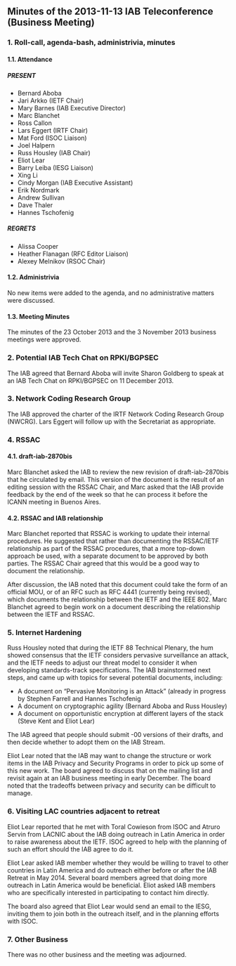
Minutes of the 2013-11-13 IAB Teleconference (Business Meeting)
---------------------------------------------------------------


### 1. Roll-call, agenda-bash, administrivia, minutes


#### 1.1. Attendance


##### PRESENT


* Bernard Aboba
* Jari Arkko (IETF Chair)
* Mary Barnes (IAB Executive Director)
* Marc Blanchet
* Ross Callon
* Lars Eggert (IRTF Chair)
* Mat Ford (ISOC Liaison)
* Joel Halpern
* Russ Housley (IAB Chair)
* Eliot Lear
* Barry Leiba (IESG Liaison)
* Xing Li
* Cindy Morgan (IAB Executive Assistant)
* Erik Nordmark
* Andrew Sullivan
* Dave Thaler
* Hannes Tschofenig


##### REGRETS


* Alissa Cooper
* Heather Flanagan (RFC Editor Liaison)
* Alexey Melnikov (RSOC Chair)


#### 1.2. Administrivia


No new items were added to the agenda, and no administrative matters were discussed.


#### 1.3. Meeting Minutes


The minutes of the 23 October 2013 and the 3 November 2013 business meetings were approved.


### 2. Potential IAB Tech Chat on RPKI/BGPSEC


The IAB agreed that Bernard Aboba will invite Sharon Goldberg to speak at an IAB Tech Chat on RPKI/BGPSEC on 11 December 2013.


### 3. Network Coding Research Group


The IAB approved the charter of the IRTF Network Coding Research Group (NWCRG). Lars Eggert will follow up with the Secretariat as appropriate.


### 4. RSSAC


#### 4.1. draft-iab-2870bis


Marc Blanchet asked the IAB to review the new revision of draft-iab-2870bis that he circulated by email. This version of the document is the result of an editing session with the RSSAC Chair, and Marc asked that the IAB provide feedback by the end of the week so that he can process it before the ICANN meeting in Buenos Aires.


#### 4.2. RSSAC and IAB relationship


Marc Blanchet reported that RSSAC is working to update their internal procedures. He suggested that rather than documenting the RSSAC/IETF relationship as part of the RSSAC procedures, that a more top-down approach be used, with a separate document to be approved by both parties. The RSSAC Chair agreed that this would be a good way to document the relationship.


After discussion, the IAB noted that this document could take the form of an official MOU, or of an RFC such as RFC 4441 (currently being revised), which documents the relationship between the IETF and the IEEE 802. Marc Blanchet agreed to begin work on a document describing the relationship between the IETF and RSSAC.


### 5. Internet Hardening


Russ Housley noted that during the IETF 88 Technical Plenary, the hum showed consensus that the IETF considers pervasive surveillance an attack, and the IETF needs to adjust our threat model to consider it when developing standards-track specifications. The IAB brainstormed next steps, and came up with topics for several potential documents, including:


* A document on “Pervasive Monitoring is an Attack” (already in progress by Stephen Farrell and Hannes Tschofenig
* A document on cryptographic agility (Bernard Aboba and Russ Housley)
* A document on opportunistic encryption at different layers of the stack (Steve Kent and Eliot Lear)


The IAB agreed that people should submit -00 versions of their drafts, and then decide whether to adopt them on the IAB Stream.


Eliot Lear noted that the IAB may want to change the structure or work items in the IAB Privacy and Security Programs in order to pick up some of this new work. The board agreed to discuss that on the mailing list and revisit again at an IAB business meeting in early December. The board noted that the tradeoffs between privacy and security can be difficult to manage.


### 6. Visiting LAC countries adjacent to retreat


Eliot Lear reported that he met with Toral Cowieson from ISOC and Atruro Servin from LACNIC about the IAB doing outreach in Latin America in order to raise awareness about the IETF. ISOC agreed to help with the planning of such an effort should the IAB agree to do it.


Eliot Lear asked IAB member whether they would be willing to travel to other countries in Latin America and do outreach either before or after the IAB Retreat in May 2014. Several board members agreed that doing more outreach in Latin America would be beneficial. Eliot asked IAB members who are specifically interested in participating to contact him directly.


The board also agreed that Eliot Lear would send an email to the IESG, inviting them to join both in the outreach itself, and in the planning efforts with ISOC.


### 7. Other Business


There was no other business and the meeting was adjourned.


